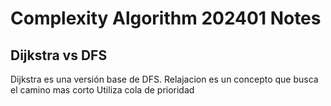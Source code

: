 # Complexity Algorithm 202401 Notes

## Dijkstra vs DFS

Dijkstra es una versión base de DFS.
Relajacion es un concepto que busca el camino mas corto
Utiliza cola de prioridad
